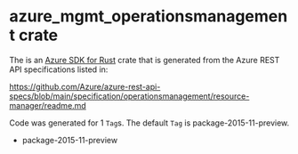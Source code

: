 # azure_mgmt_operationsmanagement crate

The is an [Azure SDK for Rust](https://github.com/Azure/azure-sdk-for-rust) crate that is generated from the Azure REST API specifications listed in:

https://github.com/Azure/azure-rest-api-specs/blob/main/specification/operationsmanagement/resource-manager/readme.md

Code was generated for 1 `Tag`s. The default `Tag` is package-2015-11-preview.


- package-2015-11-preview
